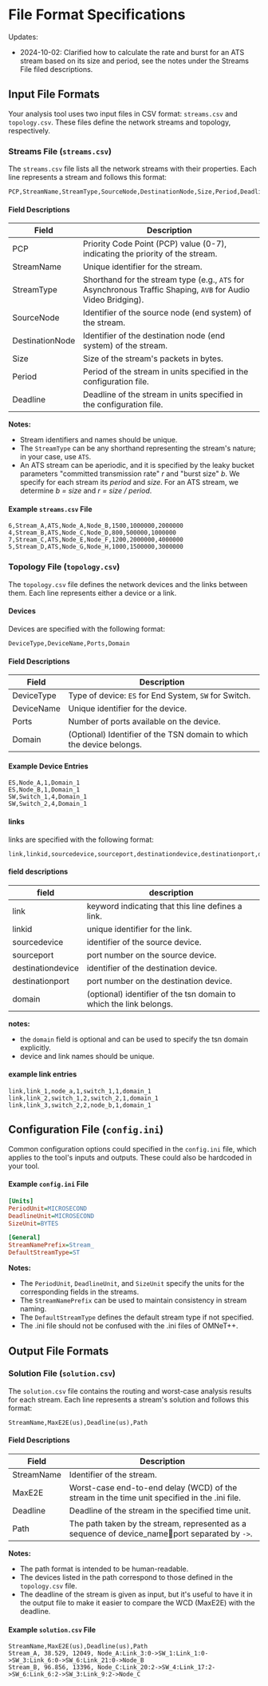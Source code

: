 # File Format Specifications

Updates:

- 2024-10-02: Clarified how to calculate the rate and burst for an ATS stream based on its size and period, see the notes under the Streams File filed descriptions.

## Input File Formats

Your analysis tool uses two input files in CSV format: `streams.csv` and `topology.csv`. These files define the network streams and topology, respectively.

### Streams File (`streams.csv`)

The `streams.csv` file lists all the network streams with their properties. Each line represents a stream and follows this format:

```csv
PCP,StreamName,StreamType,SourceNode,DestinationNode,Size,Period,Deadline
```

#### Field Descriptions

| Field           | Description                                                                                                          |
|-----------------|----------------------------------------------------------------------------------------------------------------------|
| PCP             | Priority Code Point (PCP) value (0-7), indicating the priority of the stream.                                        |
| StreamName      | Unique identifier for the stream.                                                                                    |
| StreamType      | Shorthand for the stream type (e.g., `ATS` for Asynchronous Traffic Shaping, `AVB` for Audio Video Bridging).                    |
| SourceNode      | Identifier of the source node (end system) of the stream.                                                            |
| DestinationNode | Identifier of the destination node (end system) of the stream.                                                       |
| Size            | Size of the stream's packets in bytes.                                                                               |
| Period          | Period of the stream in units specified in the configuration file.                                                   |
| Deadline        | Deadline of the stream in units specified in the configuration file.                                                 |

**Notes:**

- Stream identifiers and names should be unique.
- The `StreamType` can be any shorthand representing the stream's nature; in your case, use `ATS`.
- An ATS stream can be aperiodic, and it is specified by the leaky bucket parameters "committed transmission rate" *r* and "burst size" *b*. We specify for each stream its *period* and *size*. For an ATS stream, we determine *b = size* and *r = size / period*.

#### Example `streams.csv` File

```csv
6,Stream_A,ATS,Node_A,Node_B,1500,1000000,2000000
4,Stream_B,ATS,Node_C,Node_D,800,500000,1000000
7,Stream_C,ATS,Node_E,Node_F,1200,2000000,4000000
5,Stream_D,ATS,Node_G,Node_H,1000,1500000,3000000
```

### Topology File (`topology.csv`)

The `topology.csv` file defines the network devices and the links between them. Each line represents either a device or a link.

#### Devices

Devices are specified with the following format:

```csv
DeviceType,DeviceName,Ports,Domain
```

#### Field Descriptions

| Field       | Description                                                       |
|-------------|-------------------------------------------------------------------|
| DeviceType  | Type of device: `ES` for End System, `SW` for Switch.             |
| DeviceName  | Unique identifier for the device.                                  |
| Ports       | Number of ports available on the device.                           |
| Domain      | (Optional) Identifier of the TSN domain to which the device belongs.|

#### Example Device Entries

```csv
ES,Node_A,1,Domain_1
ES,Node_B,1,Domain_1
SW,Switch_1,4,Domain_1
SW,Switch_2,4,Domain_1
```

#### links

links are specified with the following format:

```csv
link,linkid,sourcedevice,sourceport,destinationdevice,destinationport,domain
```

#### field descriptions

| field             | description                                                        |
|-------------------|--------------------------------------------------------------------|
| link              | keyword indicating that this line defines a link.                  |
| linkid            | unique identifier for the link.                                    |
| sourcedevice      | identifier of the source device.                                   |
| sourceport        | port number on the source device.                                  |
| destinationdevice | identifier of the destination device.                              |
| destinationport   | port number on the destination device.                             |
| domain            | (optional) identifier of the tsn domain to which the link belongs. |

**notes:**

- the `domain` field is optional and can be used to specify the tsn domain explicitly.
- device and link names should be unique.

#### example link entries

```csv
link,link_1,node_a,1,switch_1,1,domain_1
link,link_2,switch_1,2,switch_2,1,domain_1
link,link_3,switch_2,2,node_b,1,domain_1
```

## Configuration File (`config.ini`)

Common configuration options could specified in the `config.ini` file, which applies to the tool's inputs and outputs. These could also be hardcoded in your tool.

#### Example `config.ini` File

```ini
[Units]
PeriodUnit=MICROSECOND
DeadlineUnit=MICROSECOND
SizeUnit=BYTES

[General]
StreamNamePrefix=Stream_
DefaultStreamType=ST
```

**Notes:**

- The `PeriodUnit`, `DeadlineUnit`, and `SizeUnit` specify the units for the corresponding fields in the streams.
- The `StreamNamePrefix` can be used to maintain consistency in stream naming.
- The `DefaultStreamType` defines the default stream type if not specified.
- The .ini file should not be confused with the .ini files of OMNeT++.

## Output File Formats

### Solution File (`solution.csv`)

The `solution.csv` file contains the routing and worst-case analysis results for each stream. Each line represents a stream's solution and follows this format:

```csv
StreamName,MaxE2E(us),Deadline(us),Path
```

#### Field Descriptions

| Field        | Description                                                                                 |
|--------------|---------------------------------------------------------------------------------------------|
| StreamName   | Identifier of the stream.                                                                   |
| MaxE2E       | Worst-case end-to-end delay (WCD) of the stream in the time unit specified in the .ini file.|
| Deadline     | Deadline of the stream in the specified time unit.                                          |
| Path         | The path taken by the stream, represented as a sequence of device_name:link:port separated by `->`.  |

**Notes:**

- The path format is intended to be human-readable.
- The devices listed in the path correspond to those defined in the `topology.csv` file.
- The deadline of the stream is given as input, but it's useful to have it in the output file to make it easier to compare the WCD (MaxE2E) with the deadline.

#### Example `solution.csv` File

```csv
StreamName,MaxE2E(us),Deadline(us),Path
Stream_A, 38.529, 12049, Node_A:Link_3:0->SW_1:Link_1:0->SW_3:Link_6:0->SW_6:Link_21:0->Node_B
Stream_B, 96.856, 13396, Node_C:Link_20:2->SW_4:Link_17:2->SW_6:Link_6:2->SW_3:Link_9:2->Node_C
```

